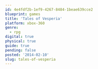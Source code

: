 ```yaml
---
id: 4e4fdf2b-1ef9-4267-8484-1beae639cce2
blueprint: games
title: 'Tales of Vesperia'
platform: xbox-360
genre:
  - rpg
digital: true
physical: true
guide: true
pending: false
posted: '2014-02-10'
slug: tales-of-vesperia
---
```

